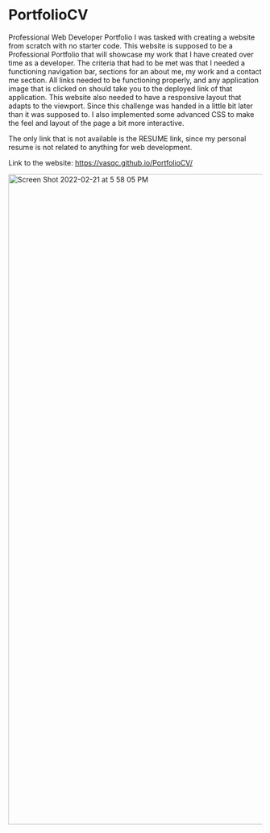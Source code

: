 # PortfolioCV
Professional Web Developer Portfolio
I was tasked with creating a website from scratch with no starter code. This website is supposed to be a Professional Portfolio that will showcase my work that I have created over time as a developer. The criteria that had to be met was that I needed a functioning navigation bar, sections for an about me, my work and a contact me section. All links needed to be functioning properly, and any application image that is clicked on should take you to the deployed link of that application. This website also needed to have a responsive layout that adapts to the viewport.
Since this challenge was handed in a little bit later than it was supposed to. I also implemented some advanced CSS to make the feel and layout of the page a bit more interactive.

The only link that is not available is the RESUME link, since my personal resume is not related to anything for web development.



Link to the website: https://vasqc.github.io/PortfolioCV/

<img width="1289" alt="Screen Shot 2022-02-21 at 5 58 05 PM" src="https://user-images.githubusercontent.com/90007988/155035874-a5cf568d-9163-43d2-a668-4077eb6d2a69.png">
